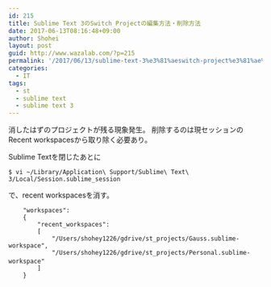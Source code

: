 ```yaml
---
id: 215
title: Sublime Text 3のSwitch Projectの編集方法・削除方法
date: 2017-06-13T08:16:48+09:00
author: Shohei
layout: post
guid: http://www.wazalab.com/?p=215
permalink: '/2017/06/13/sublime-text-3%e3%81%aeswitch-project%e3%81%ae%e7%b7%a8%e9%9b%86%e6%96%b9%e6%b3%95%e3%83%bb%e5%89%8a%e9%99%a4%e6%96%b9%e6%b3%95/'
categories:
  - IT
tags:
  - st
  - sublime text
  - sublime text 3
---
```

消したはずのプロジェクトが残る現象発生。
削除するのは現セッションのRecent workspacesから取り除く必要あり。

Sublime Textを閉じたあとに

```
$ vi ~/Library/Application\ Support/Sublime\ Text\ 3/Local/Session.sublime_session
```

で、recent workspacesを消す。

```
    "workspaces":
    {
        "recent_workspaces":
        [
            "/Users/shohey1226/gdrive/st_projects/Gauss.sublime-workspace",
            "/Users/shohey1226/gdrive/st_projects/Personal.sublime-workspace"　 
        ]
    }
```